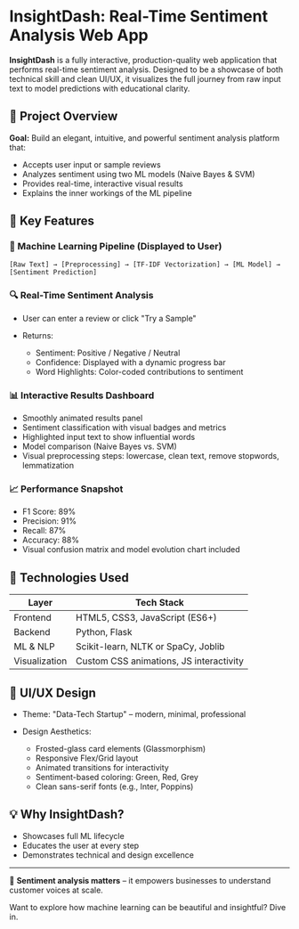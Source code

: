 # InsightDash: Real-Time Sentiment Analysis Web App

**InsightDash** is a fully interactive, production-quality web application that performs real-time sentiment analysis. Designed to be a showcase of both technical skill and clean UI/UX, it visualizes the full journey from raw input text to model predictions with educational clarity.

## 🚀 Project Overview

**Goal:** Build an elegant, intuitive, and powerful sentiment analysis platform that:

* Accepts user input or sample reviews
* Analyzes sentiment using two ML models (Naive Bayes & SVM)
* Provides real-time, interactive visual results
* Explains the inner workings of the ML pipeline

## 🎯 Key Features

### 🧠 Machine Learning Pipeline (Displayed to User)

```
[Raw Text] → [Preprocessing] → [TF-IDF Vectorization] → [ML Model] → [Sentiment Prediction]
```

### 🔍 Real-Time Sentiment Analysis

* User can enter a review or click "Try a Sample"
* Returns:

  * Sentiment: Positive / Negative / Neutral
  * Confidence: Displayed with a dynamic progress bar
  * Word Highlights: Color-coded contributions to sentiment

### 📊 Interactive Results Dashboard

* Smoothly animated results panel
* Sentiment classification with visual badges and metrics
* Highlighted input text to show influential words
* Model comparison (Naive Bayes vs. SVM)
* Visual preprocessing steps: lowercase, clean text, remove stopwords, lemmatization

### 📈 Performance Snapshot

* F1 Score: 89%
* Precision: 91%
* Recall: 87%
* Accuracy: 88%
* Visual confusion matrix and model evolution chart included

## 🧰 Technologies Used

| Layer         | Tech Stack                              |
| ------------- | --------------------------------------- |
| Frontend      | HTML5, CSS3, JavaScript (ES6+)          |
| Backend       | Python, Flask                           |
| ML & NLP      | Scikit-learn, NLTK or SpaCy, Joblib     |
| Visualization | Custom CSS animations, JS interactivity |

## 🌈 UI/UX Design

* Theme: "Data-Tech Startup" – modern, minimal, professional
* Design Aesthetics:

  * Frosted-glass card elements (Glassmorphism)
  * Responsive Flex/Grid layout
  * Animated transitions for interactivity
  * Sentiment-based coloring: Green, Red, Grey
  * Clean sans-serif fonts (e.g., Inter, Poppins)

## 💡 Why InsightDash?

* Showcases full ML lifecycle
* Educates the user at every step
* Demonstrates technical and design excellence

---

🧠 **Sentiment analysis matters** – it empowers businesses to understand customer voices at scale.

Want to explore how machine learning can be beautiful and insightful? Dive in.
